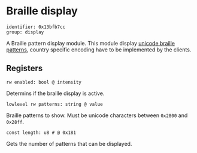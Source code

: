 # Braille display

    identifier: 0x13bfb7cc
    group: display

A Braille pattern display module. This module display [unicode braille patterns](http://www.unicode.org/charts/PDF/U2800.pdf), country specific encoding have to be implemented by the clients.

## Registers

    rw enabled: bool @ intensity
    
Determins if the braille display is active.

    lowlevel rw patterns: string @ value

Braille patterns to show. Must be unicode characters between `0x2800` and `0x28ff`.

    const length: u8 # @ 0x181

Gets the number of patterns that can be displayed.
